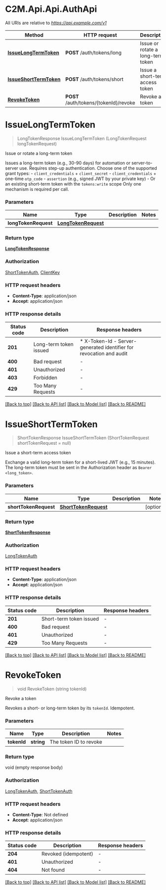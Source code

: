 # C2M.Api.Api.AuthApi

All URIs are relative to *https://api.example.com/v1*

| Method | HTTP request | Description |
|--------|--------------|-------------|
| [**IssueLongTermToken**](AuthApi.md#issuelongtermtoken) | **POST** /auth/tokens/long | Issue or rotate a long-term token |
| [**IssueShortTermToken**](AuthApi.md#issueshorttermtoken) | **POST** /auth/tokens/short | Issue a short-term access token |
| [**RevokeToken**](AuthApi.md#revoketoken) | **POST** /auth/tokens/{tokenId}/revoke | Revoke a token |

<a id="issuelongtermtoken"></a>
# **IssueLongTermToken**
> LongTokenResponse IssueLongTermToken (LongTokenRequest longTokenRequest)

Issue or rotate a long-term token

Issues a long-term token (e.g., 30-90 days) for automation or server-to-server use. Requires step-up authentication. Choose one of the supported grant types:  - `client_credentials` + `client_secret` - `client_credentials` + one-time `otp_code` - `assertion` (e.g., signed JWT by your private key) - Or an existing short-term token with the `tokens:write` scope  Only one mechanism is required per call. 


### Parameters

| Name | Type | Description | Notes |
|------|------|-------------|-------|
| **longTokenRequest** | [**LongTokenRequest**](LongTokenRequest.md) |  |  |

### Return type

[**LongTokenResponse**](LongTokenResponse.md)

### Authorization

[ShortTokenAuth](../README.md#ShortTokenAuth), [ClientKey](../README.md#ClientKey)

### HTTP request headers

 - **Content-Type**: application/json
 - **Accept**: application/json


### HTTP response details
| Status code | Description | Response headers |
|-------------|-------------|------------------|
| **201** | Long-term token issued |  * X-Token-Id - Server-generated identifier for revocation and audit <br>  |
| **400** | Bad request |  -  |
| **401** | Unauthorized |  -  |
| **403** | Forbidden |  -  |
| **429** | Too Many Requests |  -  |

[[Back to top]](#) [[Back to API list]](../../README.md#documentation-for-api-endpoints) [[Back to Model list]](../../README.md#documentation-for-models) [[Back to README]](../../README.md)

<a id="issueshorttermtoken"></a>
# **IssueShortTermToken**
> ShortTokenResponse IssueShortTermToken (ShortTokenRequest shortTokenRequest = null)

Issue a short-term access token

Exchange a valid long-term token for a short-lived JWT (e.g., 15 minutes). The long-term token must be sent in the Authorization header as `Bearer <long_token>`. 


### Parameters

| Name | Type | Description | Notes |
|------|------|-------------|-------|
| **shortTokenRequest** | [**ShortTokenRequest**](ShortTokenRequest.md) |  | [optional]  |

### Return type

[**ShortTokenResponse**](ShortTokenResponse.md)

### Authorization

[LongTokenAuth](../README.md#LongTokenAuth)

### HTTP request headers

 - **Content-Type**: application/json
 - **Accept**: application/json


### HTTP response details
| Status code | Description | Response headers |
|-------------|-------------|------------------|
| **201** | Short-term token issued |  -  |
| **400** | Bad request |  -  |
| **401** | Unauthorized |  -  |
| **429** | Too Many Requests |  -  |

[[Back to top]](#) [[Back to API list]](../../README.md#documentation-for-api-endpoints) [[Back to Model list]](../../README.md#documentation-for-models) [[Back to README]](../../README.md)

<a id="revoketoken"></a>
# **RevokeToken**
> void RevokeToken (string tokenId)

Revoke a token

Revokes a short- or long-term token by its `tokenId`. Idempotent.


### Parameters

| Name | Type | Description | Notes |
|------|------|-------------|-------|
| **tokenId** | **string** | The token ID to revoke |  |

### Return type

void (empty response body)

### Authorization

[LongTokenAuth](../README.md#LongTokenAuth), [ShortTokenAuth](../README.md#ShortTokenAuth)

### HTTP request headers

 - **Content-Type**: Not defined
 - **Accept**: application/json


### HTTP response details
| Status code | Description | Response headers |
|-------------|-------------|------------------|
| **204** | Revoked (idempotent) |  -  |
| **401** | Unauthorized |  -  |
| **404** | Not found |  -  |

[[Back to top]](#) [[Back to API list]](../../README.md#documentation-for-api-endpoints) [[Back to Model list]](../../README.md#documentation-for-models) [[Back to README]](../../README.md)

